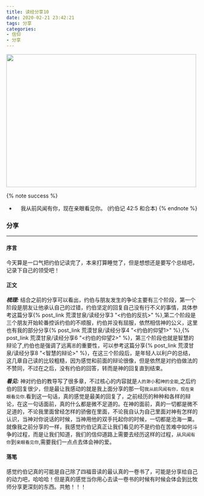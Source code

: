 ```yaml
---
title: 读经分享10
date: 2020-02-21 23:42:21
tags: 分享
categories:
- 信仰
- 分享
---
```

<img src="https://hexo-1257711631.cos.ap-nanjing.myqcloud.com/20200216213201.png" width=500 height=350>

{% note success %}
* 　我从前风闻有你，现在亲眼看见你。
                            (约伯记 42:5 和合本)
{% endnote %}

### 分享
***

#### 序言
今天算是一口气把约伯记读完了，本来打算睡觉了，但是想想还是要写个总结吧，记录下自己的领受吧！

#### 正文
***梳理:***
结合之前的分享可以看出，约伯与朋友发生的争论主要有三个阶段，第一个阶段是朋友让他承认自己的过错，约伯坚定的回复自己没有行不义的事情，具体参考这篇分享{% post_link 荒漠甘泉/读经分享3 "<约伯的反抗>" %},第二个阶段是三个朋友开始轮番控诉约伯的不顺服，约伯并没有屈服，依然相信神的公义，这里也有我的部分分享{% post_link 荒漠甘泉/读经分享4 "<约伯的仰望1>" %},{% post_link 荒漠甘泉/读经分享6 "<约伯的仰望2>" %}，第三个阶段也就是智慧的辩论了,约伯也是强调了远离`恶`的重要性，可以参考这篇分享{% post_link 荒漠甘泉/读经分享8 "<智慧的辩论>" %}，在这三个阶段后，是年轻人以利户的总结，这几章自己读的比较粗糙，因为感觉和前面的辩论很像，但是依然是对约伯做法的不赞同，不过在之后，没有约伯的回答，转而是神的回复直到结束。

***看见:***
神对约伯的教导写了很多章，不过核心的内容就是`人的渺小`和`神的全能`,之后约伯的回复很少，但是最让我感动的就是我上面分享的那一句`我从前风闻有你，现在亲眼看见你`.看到这一句话，真的感觉是最美的回复了，之前经历的种种和各样的辩论，在这一句话面前，真的什么都是微不足道的。在神的面前，真的一切都是微不足道的，不论我里面曾经怎样的骄傲在里面，不论我自认为自己里面对神有怎样的认识，当神对你说话的时候，当神用他的双手托起你的时候，一切都是沧海一粟。就像我之前分享的一样，我感觉约伯记真正让我们看见的不是约伯在苦难中如何斗争的过程，而是让我们知道，我们的信仰道路上需要去经历这样的过程，从`风闻有你`到`亲眼看见你`,需要我们一点点去体会神的爱。

#### 落笔

感觉约伯记真的可能是自己除了四福音读的最认真的一卷书了，可能是分享给自己的动力吧，哈哈哈！但是真的感觉当你用心去读一卷书的时候有时候会体会到比牧师分享更深刻的东西。共勉！！！